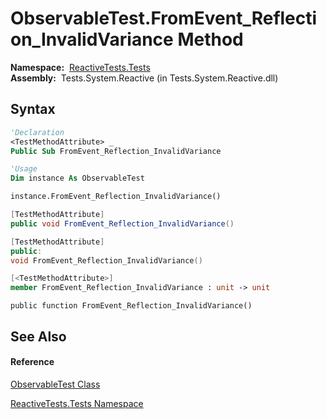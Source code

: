 # ObservableTest.FromEvent\_Reflection\_InvalidVariance Method

**Namespace:**  [ReactiveTests.Tests](ReactiveTests.Tests\ReactiveTests.Tests.md)  
**Assembly:**  Tests.System.Reactive (in Tests.System.Reactive.dll)

## Syntax

```vb
'Declaration
<TestMethodAttribute> _
Public Sub FromEvent_Reflection_InvalidVariance
```

```vb
'Usage
Dim instance As ObservableTest

instance.FromEvent_Reflection_InvalidVariance()
```

```csharp
[TestMethodAttribute]
public void FromEvent_Reflection_InvalidVariance()
```

```c++
[TestMethodAttribute]
public:
void FromEvent_Reflection_InvalidVariance()
```

```fsharp
[<TestMethodAttribute>]
member FromEvent_Reflection_InvalidVariance : unit -> unit 
```

```jscript
public function FromEvent_Reflection_InvalidVariance()
```

## See Also

#### Reference

[ObservableTest Class](ObservableTest\ObservableTest.md)

[ReactiveTests.Tests Namespace](ReactiveTests.Tests\ReactiveTests.Tests.md)




